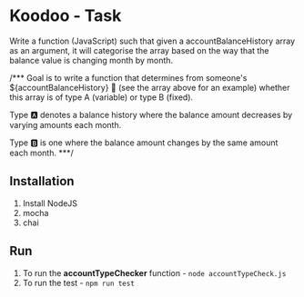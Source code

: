 # Koodoo - Task

Write a function (JavaScript) such that given a accountBalanceHistory array as an argument, it will categorise the array based on the way that the balance value is changing month by month.

/***
  Goal is to write a function that determines from someone's ${accountBalanceHistory} 🧾 (see the array above for an example)
  whether this array is of type A (variable) or type B (fixed).

  Type 🅰 denotes a balance history where the balance amount decreases by varying amounts each month.

  Type 🅱 is one where the balance amount changes by the same amount each month.
 ***/
 
## Installation
1) Install NodeJS
2) mocha
3) chai

## Run
1) To run the **accountTypeChecker** function - `node accountTypeCheck.js`
2) To run the test - `npm run test`


